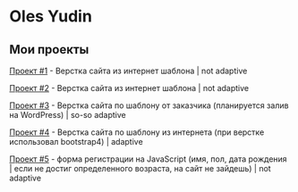 # Oles Yudin
## Мои проекты

[Проект #1](https://olesyudin.github.io/Project_1/ "My Company") - Верстка сайта из интернет шаблона | not adaptive

[Проект #2](https://olesyudin.github.io/Project_2/ "Service Page") - Верстка сайта из интернет шаблона | not adaptive

[Проект #3](https://olesyudin.github.io/Project_3/ "Sai for Germany compamy") - Верстка сайта по шаблону от заказчика (планируется залив на WordPress) | so-so adaptive

[Проект #4](https://olesyudin.github.io/Project_4/ "Axit") - Верстка сайта по шаблону из интернета (при верстке использовал bootstrap4) | adaptive

[Проект #5](https://olesyudin.github.io/Project_5/ "Form Reg on JS") - форма регистрации на JavaScript (имя, пол, дата рождения | если не достиг определенного возраста, на сайт не зайдешь) | not adaptive

